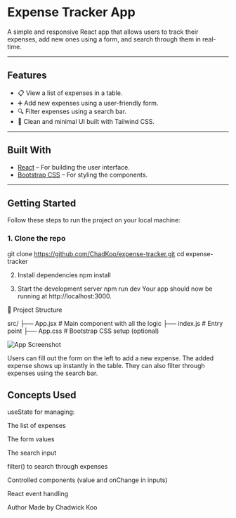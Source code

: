 # Expense Tracker App

A simple and responsive React app that allows users to track their expenses, add new ones using a form, and search through them in real-time.

---

## Features

- 📋 View a list of expenses in a table.
- ➕ Add new expenses using a user-friendly form.
- 🔍 Filter expenses using a search bar.
- 🎨 Clean and minimal UI built with Tailwind CSS.

---

## Built With

- [React](https://reactjs.org/) – For building the user interface.
- [Bootstrap CSS](https://https://getbootstrap.com//) – For styling the components.

---


## Getting Started

Follow these steps to run the project on your local machine:

### 1. Clone the repo
git clone https://github.com/ChadKoo/expense-tracker.git
cd expense-tracker

2. Install dependencies
npm install

3. Start the development server
npm run dev
Your app should now be running at http://localhost:3000.

📁 Project Structure

src/
├── App.jsx         # Main component with all the logic
├── index.js       # Entry point
├── App.css      # Bootstrap CSS setup (optional)


![App Screenshot](./image/screenshot.png)


Users can fill out the form on the left to add a new expense. The added expense shows up instantly in the table. They can also filter through expenses using the search bar.

## Concepts Used
useState for managing:

The list of expenses

The form values

The search input

filter() to search through expenses

Controlled components (value and onChange in inputs)

React event handling







Author
Made by Chadwick Koo


